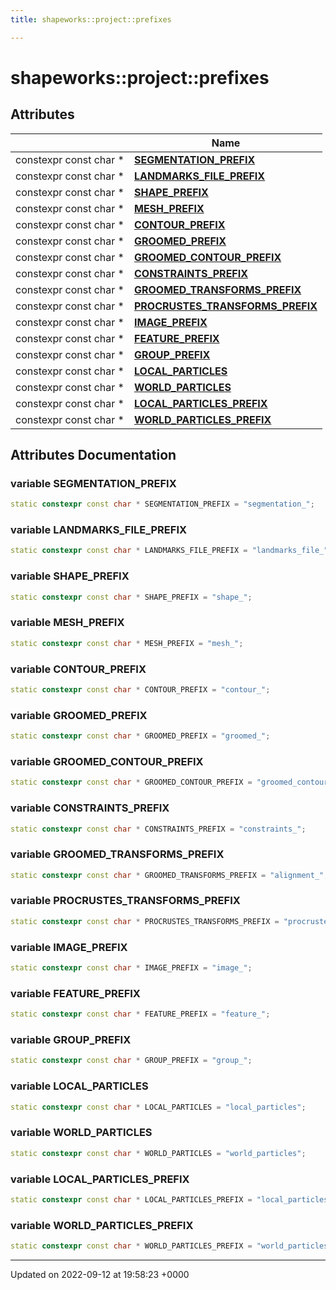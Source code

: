 ```yaml
---
title: shapeworks::project::prefixes

---
```


# shapeworks::project::prefixes



## Attributes

|                | Name           |
| -------------- | -------------- |
| constexpr const char * | **[SEGMENTATION_PREFIX](../Namespaces/namespaceshapeworks_1_1project_1_1prefixes.md#variable-segmentation-prefix)**  |
| constexpr const char * | **[LANDMARKS_FILE_PREFIX](../Namespaces/namespaceshapeworks_1_1project_1_1prefixes.md#variable-landmarks-file-prefix)**  |
| constexpr const char * | **[SHAPE_PREFIX](../Namespaces/namespaceshapeworks_1_1project_1_1prefixes.md#variable-shape-prefix)**  |
| constexpr const char * | **[MESH_PREFIX](../Namespaces/namespaceshapeworks_1_1project_1_1prefixes.md#variable-mesh-prefix)**  |
| constexpr const char * | **[CONTOUR_PREFIX](../Namespaces/namespaceshapeworks_1_1project_1_1prefixes.md#variable-contour-prefix)**  |
| constexpr const char * | **[GROOMED_PREFIX](../Namespaces/namespaceshapeworks_1_1project_1_1prefixes.md#variable-groomed-prefix)**  |
| constexpr const char * | **[GROOMED_CONTOUR_PREFIX](../Namespaces/namespaceshapeworks_1_1project_1_1prefixes.md#variable-groomed-contour-prefix)**  |
| constexpr const char * | **[CONSTRAINTS_PREFIX](../Namespaces/namespaceshapeworks_1_1project_1_1prefixes.md#variable-constraints-prefix)**  |
| constexpr const char * | **[GROOMED_TRANSFORMS_PREFIX](../Namespaces/namespaceshapeworks_1_1project_1_1prefixes.md#variable-groomed-transforms-prefix)**  |
| constexpr const char * | **[PROCRUSTES_TRANSFORMS_PREFIX](../Namespaces/namespaceshapeworks_1_1project_1_1prefixes.md#variable-procrustes-transforms-prefix)**  |
| constexpr const char * | **[IMAGE_PREFIX](../Namespaces/namespaceshapeworks_1_1project_1_1prefixes.md#variable-image-prefix)**  |
| constexpr const char * | **[FEATURE_PREFIX](../Namespaces/namespaceshapeworks_1_1project_1_1prefixes.md#variable-feature-prefix)**  |
| constexpr const char * | **[GROUP_PREFIX](../Namespaces/namespaceshapeworks_1_1project_1_1prefixes.md#variable-group-prefix)**  |
| constexpr const char * | **[LOCAL_PARTICLES](../Namespaces/namespaceshapeworks_1_1project_1_1prefixes.md#variable-local-particles)**  |
| constexpr const char * | **[WORLD_PARTICLES](../Namespaces/namespaceshapeworks_1_1project_1_1prefixes.md#variable-world-particles)**  |
| constexpr const char * | **[LOCAL_PARTICLES_PREFIX](../Namespaces/namespaceshapeworks_1_1project_1_1prefixes.md#variable-local-particles-prefix)**  |
| constexpr const char * | **[WORLD_PARTICLES_PREFIX](../Namespaces/namespaceshapeworks_1_1project_1_1prefixes.md#variable-world-particles-prefix)**  |



## Attributes Documentation

### variable SEGMENTATION_PREFIX

```cpp
static constexpr const char * SEGMENTATION_PREFIX = "segmentation_";
```


### variable LANDMARKS_FILE_PREFIX

```cpp
static constexpr const char * LANDMARKS_FILE_PREFIX = "landmarks_file_";
```


### variable SHAPE_PREFIX

```cpp
static constexpr const char * SHAPE_PREFIX = "shape_";
```


### variable MESH_PREFIX

```cpp
static constexpr const char * MESH_PREFIX = "mesh_";
```


### variable CONTOUR_PREFIX

```cpp
static constexpr const char * CONTOUR_PREFIX = "contour_";
```


### variable GROOMED_PREFIX

```cpp
static constexpr const char * GROOMED_PREFIX = "groomed_";
```


### variable GROOMED_CONTOUR_PREFIX

```cpp
static constexpr const char * GROOMED_CONTOUR_PREFIX = "groomed_contour_";
```


### variable CONSTRAINTS_PREFIX

```cpp
static constexpr const char * CONSTRAINTS_PREFIX = "constraints_";
```


### variable GROOMED_TRANSFORMS_PREFIX

```cpp
static constexpr const char * GROOMED_TRANSFORMS_PREFIX = "alignment_";
```


### variable PROCRUSTES_TRANSFORMS_PREFIX

```cpp
static constexpr const char * PROCRUSTES_TRANSFORMS_PREFIX = "procrustes_";
```


### variable IMAGE_PREFIX

```cpp
static constexpr const char * IMAGE_PREFIX = "image_";
```


### variable FEATURE_PREFIX

```cpp
static constexpr const char * FEATURE_PREFIX = "feature_";
```


### variable GROUP_PREFIX

```cpp
static constexpr const char * GROUP_PREFIX = "group_";
```


### variable LOCAL_PARTICLES

```cpp
static constexpr const char * LOCAL_PARTICLES = "local_particles";
```


### variable WORLD_PARTICLES

```cpp
static constexpr const char * WORLD_PARTICLES = "world_particles";
```


### variable LOCAL_PARTICLES_PREFIX

```cpp
static constexpr const char * LOCAL_PARTICLES_PREFIX = "local_particles_";
```


### variable WORLD_PARTICLES_PREFIX

```cpp
static constexpr const char * WORLD_PARTICLES_PREFIX = "world_particles_";
```





-------------------------------

Updated on 2022-09-12 at 19:58:23 +0000